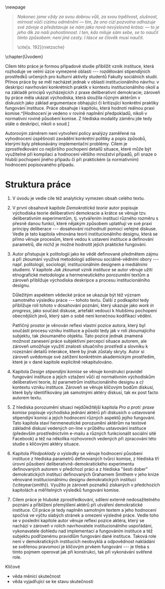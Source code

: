 \newpage

> *Nakonec jsme vždy za svou dobrou vůli, za svou trpělivost, slušnost, mírnost vůči cizímu odměněni — tím, že ono cizí pozvolna odhazuje své závoje a představuje se nám jako nová nevýslovná krása: — to je jeho* dík *za naši pohostinnost. I ten, kdo miluje sám sebe, se to naučil tímto způsobem: není jiné cesty. I lásce se člověk musí naučit.* 
> 
> \cite[s. 192]{nietzsche}

\chapter{Úvodem}

Cílem této práce je formou případové studie přiblížit vznik instituce, která rozhoduje ve velmi úzce vymezené oblasti --- rozdělování stipendijních prostředků určených pro kulturní aktivity studentů Fakulty sociálních studií. Přínos práce by se měl nacházet jednak v oblasti institucionálního návrhu: v deskripci navrhování konkrétních praktik v kontextu institucionálního okolí a na základě principů vycházejících z praxe deliberativní demokracie; zároveň by práce měla ukázat východiska, která sloužila různým aktérům v diskusích jako základ argumentace obhajující či kritizující konkrétní praktiky fungování instituce. Práce obsahuje i kapitolu, která hodnotí reálnou praxi komise.^[Hodnocení je vedeno v rovině naplnění předpokladů, nikoli v normativní rovině působení komise. Z hlediska modality záměru jde tedy stále o deskripci, nikoli o soud.]

Autorovým záměrem není vytvoření policy analýzy zaměřené na vyhodnocení úspěšnosti zavádění konkrétní politiky a popis způsobů, kterými byly překonávány implementační problémy. Cílem je zprostředkování co nejširšího pochopení detailů situace, které může být využitelné při kompilaci a hodnocení většího množství případů, při snaze o hlubší pochopení jiného případu či při praktickém (a normativním) hodnocení popisovaného případu.

# Struktura práce

1. V úvodu je vedle cíle též analyticky vymezen obsah celého textu.

2. V první obsahové kapitole *Demokratická teorie* autor popisuje východiska teorie deliberativní demokracie a krátce se věnuje tzv. deliberativním experimentům, tj. vytvářením institucí různého rozměru s přesně danou funkcí, které nějakým způsobem uplatňují ve své praxi principy deliberace --- dosahování rozhodnutí pomocí veřejné diskuse. Vedle je tato kapitola věnována teorii institucionálního designu, která se přímo věnuje procesům, které vedou k ustavení instituce a definování parametrů, dle nichž je možné hodnotit jejich praktické fungování.

3. Autor přistupuje k politologii jako ke vědě definované předmětem zájmu a při zkoumání využívá metodologii sdílenou sociálně-vědními obory --- např. politologií, sociologií, institucionálním designem a mediálními studiemi. V kapitole *Jak zkoumat vznik instituce* se autor věnuje užití etnografické metodologie a hermeneutického porozumění textům a zároveň přibližuje východiska deskripce a procesu institucionálního designu.
    
    Důležitým aspektem vědecké práce se ukazuje být též význam samotného výsledku práce --- tohoto textu. Další z podkapitol tedy přibližuje roli tohoto v dosahování poznání, který ukazuje jako *work in progress*, jako součást diskuse, artefakt vedoucí k hlubšímu pochopení obecnějších jevů, který sám o sobě není konečnou kodifikací vědění.

    Patřičný prostor je věnován reflexi vlastní pozice autora, který byl součástí procesu vzniku instituce a působí tedy jak v roli zkoumajícího subjektu, tak zkoumaného objektu. Tato pozice jednak znamená možnost zanesení práce subjektivní percepcí situace autorem, ale zároveň umožňuje využití znalosti situačního prostředí a slovníku k rozeznání detailů interakce, které by jinak zůstaly skryty. Autor si zároveň uvědomuje své zatížení konkrétním akademickým prostředím, které je v dané kapitole explicitně rekapitulováno.

4. Kapitola *Design stipendijní komise* se věnuje konstrukci pravidel fungování instituce a jejich vztažení vůči *a)* normativním východiskům deliberativní teorie, *b)* parametrům institucionálního designu a *c)* kontextu vzniku instituce. Zároveň se věnuje klíčovým bodům diskusí, které byly identifikovány jak samotnými aktéry diskusí, tak ex post facto autorem textu.

5. Z hlediska porozumění situaci nejdůležitější kapitola *Pro a proti: praxe komise* popisuje východiska jednání aktérů při diskusích o ustavované stipendijní komisi a jejich hodnocení různých aspektů jejího fungování. Tato kapitola staví hermeneutické porozumění aktérům na textové základně diskusí vedených on-line v průběhu ustavování instituce (především prostřednictvím e-mailu a různých funkcionalit sociální sítě Facebook) a též na několika rozhovorech vedených při zpracování této studie s klíčovými aktéry situace.

6. Kapitola *Předpoklady a výsledky* se věnuje hodnocení působení instituce z hlediska parametrů definovaných tvůrci komise, z hlediska tří úrovní působení deliberativně-demokratického experimentu definovaných autorem v předchozí práci a z hlediska "šesti dober" demokratických institucí definovaných Grahamem Smithem v jeho knize věnované institucionálnímu designu demokratických institucí (\citeyear{smith}). Využito je zároveň poznatků získaných v předchozích kapitolách a měřitelných výsledků fungování komise.

7. Cílem práce je hluboké zprostředkování, sdílení externě nedosažitelného poznání a přiblížení přemýšlení aktérů při utváření demokratické instituce. Cíl práce je tedy naplněn samotným textem a jeho hodnocení spočívá ve výčtu slabých stránek a omezení výsledné práce. Vedle toho se v poslední kapitole autor věnuje reflexi pozice aktéra, který se nachází v zároveň v rolích navrhovatele institucionálního uspořádání, vykonavatele dohledu nad implementací a fungováním instituce a též subjektu podřízenému pravidlům fungování dané instituce. Taková role není v demokratických institucích neobvyklá a odpovědnost nakládání se svěřenou pravomocí je klíčovým prvkem fungování --- je třeba s tímto pojmem operovat jak při konstrukci, tak při vykonávání svěřené role.

Klíčové 

- věda měnící skutečnost
- věda vyjadřující se ke stavu skutečnosti

